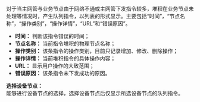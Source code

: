 对于当主网管与业务节点由于网络不通或主网管下发指令较多，堆积在业务节点未处理等情况时，产生队列指令，以列表的形式显示。主要包括“时间”，“节点名称”，“操作类别”，“操作详情”，“URL”和“错误原因”。

- **时间：** 判断该指令错误的时间；
- **节点名称：** 当前指令堆积的物理节点名称；
- **操作类别：** 该条指令的操作类别，目前只记录增加、修改、删除操作；
- **操作详情：** 当前堆积指令的具体操作内容；
- **URL：** 显示用户操作的大致范围；
- **错误原因：** 该条指令未下发成功的原因。

**选择设备节点：**  
能够进行设备节点的选择，选择设备节点后仅显示所选设备节点的队列指令。
